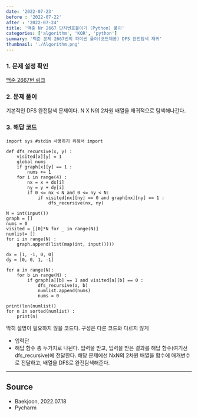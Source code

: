```yaml
---
date: '2022-07-23'
before : '2022-07-22'
after : '2022-07-24'
title: '백준 Nr 2667 단지번호붙이기 [Python] 풀이'
categories: ['algorithm', 'KOR', 'python']
summary: '백준 문제 2667번의 파이썬 풀이(코드제공) DFS 완전탐색 재귀'
thumbnail: './Algorithm.png'
---
```


### 1. 문제 설정 확인
[백준 2667번 링크](<https://www.acmicpc.net/problem/2667>)

### 2. 문제 풀이

기본적인 DFS 완전탐색 문제이다. N X N의 2차원 배열을 재귀적으로 탐색해나간다.

### 3. 해답 코드

```
import sys #stdin 사용하기 위해서 import

def dfs_recursive(x, y) :
    visited[x][y] = 1
    global nums
    if graph[x][y] == 1 :
        nums += 1
    for i in range(4) :
        nx = x + dx[i]
        ny = y + dy[i]
        if 0 <= nx < N and 0 <= ny < N:
            if visited[nx][ny] == 0 and graph[nx][ny] == 1 :
                dfs_recursive(nx, ny)

N = int(input())
graph = []
nums = 0
visited = [[0]*N for _ in range(N)]
numlist= []
for i in range(N) :
    graph.append(list(map(int, input())))

dx = [1, -1, 0, 0]
dy = [0, 0, 1, -1]

for a in range(N):
    for b in range(N) :
        if graph[a][b] == 1 and visited[a][b] == 0 :
            dfs_recursive(a, b)
            numlist.append(nums)
            nums = 0

print(len(numlist))
for n in sorted(numlist) :
    print(n)

```

딱히 설명이 필요하지 않을 코드다. 구성은 다른 코드와 다르지 않게
- 입력단
- 해답 함수
총 두가지로 나뉜다. 입력을 받고, 입력을 받은 결과를 해답 함수(여기선 dfs_recursive)에 전달한다.
해당 문제에선 NxN의 2차원 배열을 함수에 매개변수로 전달하고, 배열을 DFS로 완전탐색해준다.

---

## Source

- Baekjoon, 2022.07.18
- Pycharm
